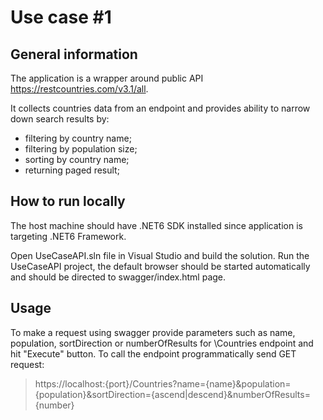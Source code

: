 # Use case #1

## General information

The application is a wrapper around public API https://restcountries.com/v3.1/all. 

It collects countries data from an endpoint and provides ability to narrow down search results by:
- filtering by country name;
- filtering by population size;
- sorting by country name;
- returning paged result;



## How to run locally

The host machine should have .NET6 SDK installed since application is targeting .NET6 Framework.

Open UseCaseAPI.sln file in Visual Studio and build the solution.
Run the UseCaseAPI project, the default browser should be started automatically and should be directed to swagger/index.html page.

## Usage

To make a request using swagger provide parameters such as name, population, sortDirection or numberOfResults for \Countries endpoint and hit "Execute" button.
To call the endpoint programmatically send GET request: 
> https://localhost:{port}/Countries?name={name}&population={population}&sortDirection={ascend|descend}&numberOfResults={number} 


